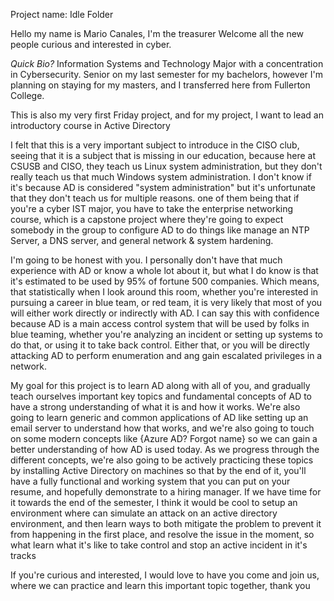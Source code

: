 Project name: Idle Folder

Hello my name is Mario Canales, I'm the treasurer
Welcome all the new people curious and interested in cyber.

*Quick Bio?*
Information Systems and Technology Major with a concentration in Cybersecurity.
Senior on my last semester for my bachelors, however I'm planning on staying for my masters, and I transferred here from Fullerton College. 

This is also my very first Friday project, and for my project, I want to lead an introductory course in Active Directory

I felt that this is a very important subject to introduce in the CISO club, seeing that it is a subject that is missing in our education, because here at CSUSB and CISO, they teach us Linux system administration, but they don't really teach us that much Windows system administration. I don't know if it's because AD is considered "system administration" but it's unfortunate that they don't teach us for multiple reasons. one of them being that if you're a cyber IST major, you have to take the enterprise networking course, which is a capstone project where they're going to expect somebody in the group to configure AD to do things like manage an NTP Server, a DNS server, and general network & system hardening. 

I'm going to be honest with you. I personally don't have that much experience with AD or know a whole lot about it, but what I do know is that it's estimated to be used by 95% of fortune 500 companies. Which means, that statistically when I look around this room, whether you're interested in pursuing a career in blue team, or red team, it is very likely that most of you will either work directly or indirectly with AD. I can say this with confidence because AD is a main access control system that will be used by folks in blue teaming, whether you're analyzing an incident or setting up systems to do that, or using it to take back control. Either that, or you will be directly attacking AD to perform enumeration and ang gain escalated privileges in a network.

My goal for this project is to learn AD along with all of you, and gradually teach ourselves important key topics and fundamental concepts of AD to have a strong understanding of what it is and how it works. We're also going to learn generic and common applications of AD like setting up an email server to understand how that works, and we're also going to touch on some modern concepts like {Azure AD? Forgot name} so we can gain a better understanding of how AD is used today. As we progress through the different concepts, we're also going to be actively practicing these topics by installing Active Directory on machines so that by the end of it, you'll have a fully functional and working system that you can put on your resume, and hopefully demonstrate to a hiring manager. If we have time for it towards the end of the semester, I think it would be cool to setup an environment where can simulate an attack on an active directory environment, and then learn ways to both mitigate the problem to prevent it from happening in the first place, and resolve the issue in the moment, so what learn what it's like to take control and stop an active incident in it's tracks

If you're curious and interested, I would love to have you come and join us, where we can practice and learn this important topic together, thank you
